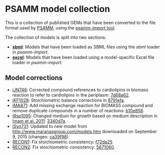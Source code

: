 PSAMM model collection
======================

This is a collection of published GEMs that have been converted to the file
format used by [PSAMM](https://github.com/zhanglab/psamm), using the
[psamm-import tool](https://github.com/zhanglab/psamm-import).

The collection of models is split into two sections:

- [**sbml**](sbml): Models that have been loaded as SBML files using the _sbml_
  loader in _psamm-import_.
- [**excel**](excel): Models that have been loaded using a model-specific Excel
  file loader in _psamm-import_.

Model corrections
-----------------

- [iJN746](sbml/iJN746): Corrected compound references to cardiolipins in biomass reaction
  to refer to cardiolipins in the periplasm:
  [7d68a62](https://github.com/zhanglab/psamm-model-collection/commit/7d68a6236faf5835229971cbc84cc2eab36ca1fa).
- [iKF1028](sbml/iKF1028): Stoichiometric balance corrections in
  [8791efa](https://github.com/zhanglab/psamm-model-collection/commit/8791efa58d0b01a06384b03ce11a6fcbc03fe8c3).
- [iMA871](sbml/iMA871): Add missing exchange reaction for BIOMASS compound and remove
  duplicate compounds in a number of reactions:
  [b10e858](https://github.com/zhanglab/psamm-model-collection/commit/b10e85808287982564dcd0cb0b9290104ce39b4f).
- [iRsp1095](sbml/iRsp1095): Changed medium for growth based on medium description in
  [Imam et al. 2011](https://doi.org/10.1186/1752-0509-5-116):
  [3340d7a](https://github.com/zhanglab/psamm-model-collection/commit/3340d7a476485a6e22f77a0561a803b4281d2615).
- [iSyn731](sbml/iSyn731): Updated to new model from http://www.maranasgroup.com/models.htm
  downloaded on September 9, 2015 (changes:
  [ca39f98](https://github.com/zhanglab/psamm-model-collection/commit/ca39f98172275718bdbc369c53015b71aec91e70)).
- [RECON1](sbml/RECON1): Fix stoichiometric consistency:
  [f72da25](https://github.com/zhanglab/psamm-model-collection/commit/f72da25d9a9e0e6ac319d3ebb566764bb1733cf5)
- [RECON2](sbml/recon2): Fix stoichiometric consistency:
  [5671060](https://github.com/zhanglab/psamm-model-collection/commit/5671060606674cec61141f71dbe0d9d545e149dc).
